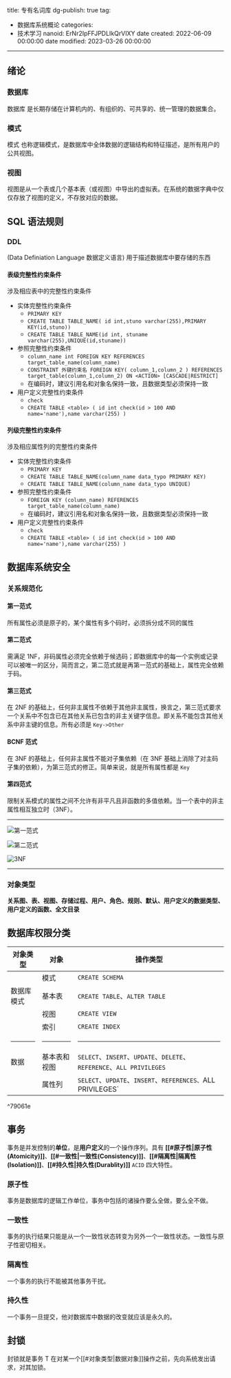 title: 专有名词库
dg-publish: true
tag:
  - 数据库系统概论
categories:
  - 技术学习
nanoid: ErNr2IpFFJPDLIkQrVIXY
date created: 2022-06-09 00:00:00
date modified: 2023-03-26 00:00:00
---

## 绪论

### 数据库

数据库 是长期存储在计算机内的、有组织的、可共享的、统一管理的数据集合。

### 模式

模式 也称逻辑模式，是数据库中全体数据的逻辑结构和特征描述，是所有用户的公共视图。

### 视图

视图是从一个表或几个基本表（或视图）中导出的虚拟表。在系统的数据字典中仅仅存放了视图的定义，不存放对应的数据。

## SQL 语法规则

### DDL  

(Data Definiation Language 数据定义语言) 用于描述数据库中要存储的东西

#### 表级完整性约束条件

涉及相应表中的完整性约束条件

- 实体完整性约束条件
	- `PRIMARY KEY`
	- `CREATE TABLE TABLE_NAME( id int,stuno varchar(255),PRIMARY KEY(id,stuno))`
	- `CREATE TABLE TABLE_NAME(id int, stuname varchar(255),UNIQUE(id,stuname))`
- 参照完整性约束条件
	- `column_name int FOREIGN KEY REFERENCES target_table_name(column_name)`
	- `CONSTRAINT 外键约束名 FOREIGN KEY( column_1,column_2 ) REFERENCES target_table(column_1,column_2) ON <ACTION> [CASCADE|RESTRICT]`
	- 在编码时，建议引用名和对象名保持一致，且数据类型必须保持一致
- 用户定义完整性约束条件
	- `check`
	- `CREATE TABLE <table> ( id int check(id > 100 AND name='name'),name varchar(255) )`

#### 列级完整性约束条件

涉及相应属性列的完整性约束条件

- 实体完整性约束条件
	- `PRIMARY KEY`
	- `CREATE TABLE TABLE_NAME(column_name data_typo PRIMARY KEY)`
	- `CREATE TABLE TABLE_NAME(column_name data_typo UNIQUE)`
- 参照完整性约束条件
	- `FOREIGN KEY (column_name) REFERENCES target_table_name(column_name)`
	- 在编码时，建议引用名和对象名保持一致，且数据类型必须保持一致
- 用户定义完整性约束条件
	- `check`
	- `CREATE TABLE <table> ( id int check(id > 100 AND name='name'),name varchar(255) )`

## 数据库系统安全

### 关系规范化

#### 第一范式

所有属性必须是原子的，某个属性有多个码时，必须拆分成不同的属性

#### 第二范式

需满足 1NF，非码属性必须完全依赖于候选码；即数据库中的每一个实例或记录可以被唯一的区分，简而言之，第二范式就是再第一范式的基础上，属性完全依赖于码。

#### 第三范式

在 2NF 的基础上，任何非主属性不依赖于其他非主属性，换言之，第三范式要求一个关系中不包含已在其他关系已包含的非主关键字信息。即关系不能包含其他关系中非主键的信息。所有必须是 `Key->Other`

#### BCNF 范式

在 3NF 的基础上，任何非主属性不能对子集依赖（在 3NF 基础上消除了对主码子集的依赖），为第三范式的修正。简单来说，就是所有属性都是 `Key`

#### 第四范式

限制关系模式的属性之间不允许有非平凡且非函数的多值依赖。当一个表中的非主属性相互独立时（3NF）。

---

![第一范式](Extras/Media/4ffa09a07b84b3acc6c09b070438c406_MD5.png)

![第二范式](Extras/Media/1a345fe8aa14edeb0e722a8cdfd156d3_MD5.png)

![3NF](Extras/Media/c49ed4279df93ba6b878a5a82d5b5adb_MD5.png)

---

### 对象类型

**关系图、表、视图、存储过程、用户、角色、规则、默认、用户定义的数据类型、用户定义的函数、全文目录**

## 数据库权限分类

| 对象类型   | 对象         | 操作类型                                                              |
| ---------- | ------------ | --------------------------------------------------------------------- |
|            | 模式         | `CREATE SCHEMA`                                                       |
| 数据库模式 | 基本表       | `CREATE TABLE`、`ALTER TABLE`                                         |
|            | 视图         | `CREATE VIEW`                                                         |
|            | 索引         | `CREATE INDEX`                                                        |
| <hr />     | <hr />       | <hr />                                                                |
| 数据       | 基本表和视图 | `SELECT`、`INSERT`、`UPDATE`、`DELETE`、`REFERENCE`、`ALL PRIVILEGES` |
|            | 属性列       | `SELECT`、`UPDATE`、`INSERT`、`REFERENCES、`ALL PRIVILEGES`           |

^79061e

## 事务

事务是并发控制的**单位**，是**用户定义**的一个操作序列。具有 **[[#原子性|原子性(Atomicity)]]**、**[[#一致性|一致性(Consistency)]]**、**[[#隔离性|隔离性(Isolation)]]**、**[[#持久性|持久性(Durablity)]]** `ACID` 四大特性。

### 原子性

事务是数据库的逻辑工作单位，事务中包括的诸操作要么全做，要么全不做。

### 一致性

事务的执行结果只能是从一个一致性状态转变为另外一个一致性状态。一致性与原子性密切相关。

### 隔离性

一个事务的执行不能被其他事务干扰。

### 持久性

一个事务一旦提交，他对数据库中数据的改变就应该是永久的。

## 封锁

封锁就是事务 T 在对某一个[[#对象类型|数据对象]]操作之前，先向系统发出请求，对其加锁。

